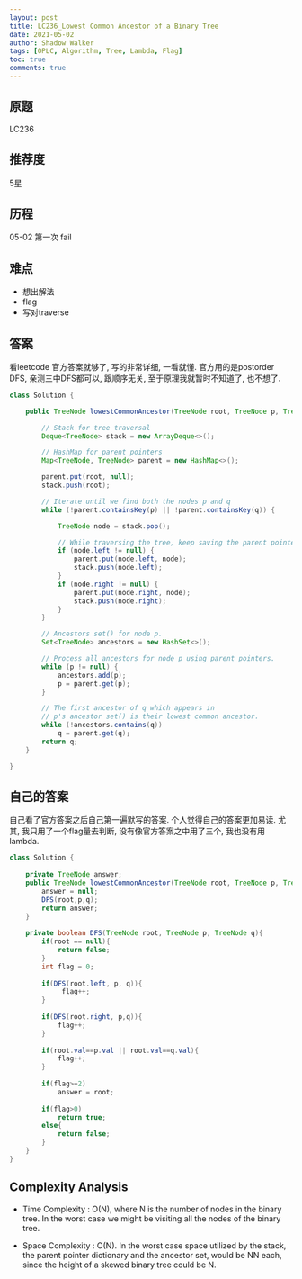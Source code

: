 ```yaml
---
layout: post
title: LC236_Lowest Common Ancestor of a Binary Tree
date: 2021-05-02
author: Shadow Walker
tags: [OPLC, Algorithm, Tree, Lambda, Flag]
toc: true
comments: true
---
```


## 原题
LC236
## 推荐度
5星
## 历程
05-02 第一次 fail
## 难点
- 想出解法
- flag
- 写对traverse

## 答案

看leetcode 官方答案就够了, 写的非常详细, 一看就懂.   官方用的是postorder DFS, 亲测三中DFS都可以, 跟顺序无关, 至于原理我就暂时不知道了, 也不想了. 

```java
class Solution {

    public TreeNode lowestCommonAncestor(TreeNode root, TreeNode p, TreeNode q) {

        // Stack for tree traversal
        Deque<TreeNode> stack = new ArrayDeque<>();

        // HashMap for parent pointers
        Map<TreeNode, TreeNode> parent = new HashMap<>();

        parent.put(root, null);
        stack.push(root);

        // Iterate until we find both the nodes p and q
        while (!parent.containsKey(p) || !parent.containsKey(q)) {

            TreeNode node = stack.pop();

            // While traversing the tree, keep saving the parent pointers.
            if (node.left != null) {
                parent.put(node.left, node);
                stack.push(node.left);
            }
            if (node.right != null) {
                parent.put(node.right, node);
                stack.push(node.right);
            }
        }

        // Ancestors set() for node p.
        Set<TreeNode> ancestors = new HashSet<>();

        // Process all ancestors for node p using parent pointers.
        while (p != null) {
            ancestors.add(p);
            p = parent.get(p);
        }

        // The first ancestor of q which appears in
        // p's ancestor set() is their lowest common ancestor.
        while (!ancestors.contains(q))
            q = parent.get(q);
        return q;
    }

}
```

## 自己的答案

自己看了官方答案之后自己第一遍默写的答案. 个人觉得自己的答案更加易读. 尤其, 我只用了一个flag量去判断, 没有像官方答案之中用了三个, 我也没有用lambda. 

```java
class Solution {
    
    private TreeNode answer;
    public TreeNode lowestCommonAncestor(TreeNode root, TreeNode p, TreeNode q) {
        answer = null;
        DFS(root,p,q);
        return answer;
    }
    
    private boolean DFS(TreeNode root, TreeNode p, TreeNode q){
        if(root == null){
            return false;
        }
        int flag = 0;
        
        if(DFS(root.left, p, q)){
             flag++;
        }
        
        if(DFS(root.right, p,q)){
            flag++;
        }
        
        if(root.val==p.val || root.val==q.val){
            flag++;
        }
        
        if(flag>=2)
            answer = root;
        
        if(flag>0)
            return true;
        else{
            return false;
        }
    }
}
```
## Complexity Analysis

* Time Complexity : O(N), where N is the number of nodes in the binary tree. In the worst case we might be visiting all the nodes of the binary tree.

* Space Complexity : O(N). In the worst case space utilized by the stack, the parent pointer dictionary and the ancestor set, would be NN each, since the height of a skewed binary tree could be N.